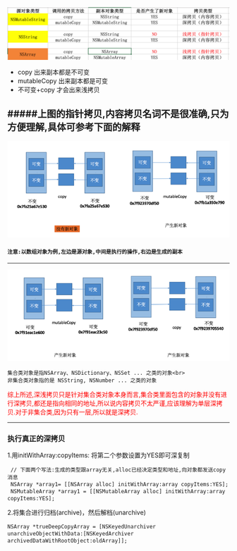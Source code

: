 ![](深浅copy.png)

- copy 出来副本都是不可变
- mutableCopy 出来副本都是可变
- 不可变+copy 才会出来浅拷贝 

#####上图的指针拷贝,内容拷贝名词不是很准确,只为方便理解,具体可参考下面的解释
---

![](Snip20150930_1.png)
#### `注意:以数组对象为例,左边是源对象,中间是执行的操作,右边是生成的副本`
---

![](Snip20150930_3.png)
```
集合类对象是指NSArray、NSDictionary、NSSet ... 之类的对象<br>
非集合类对象指的是 NSString, NSNumber ... 之类的对象
```
<font color = red>
综上所述,深浅拷贝只是针对集合类对象本身而言,集合类里面包含的对象并没有进行深拷贝,都还是指向相同的地址,所以说内容拷贝不太严谨,应该理解为单层深拷贝.对于非集合类,因为只有一层,所以就是深拷贝.
</font>

---

### 执行真正的深拷贝
1.用initWithArray:copyItems: 将第二个参数设置为YES即可深复制
```objc
 // 下面两个写法:生成的类型跟array无关,alloc已经决定类型和地址,向对象都发送copy消息
 NSArray *array1= [[NSArray alloc] initWithArray:array copyItems:YES];
 NSMutableArray *array1 = [[NSMutableArray alloc] initWithArray:array copyItems:YES];
```

2.将集合进行归档(archive)，然后解档(unarchive)
```objc
NSArray *trueDeepCopyArray = [NSKeyedUnarchiver unarchiveObjectWithData:[NSKeyedArchiver archivedDataWithRootObject:oldArray]];
```